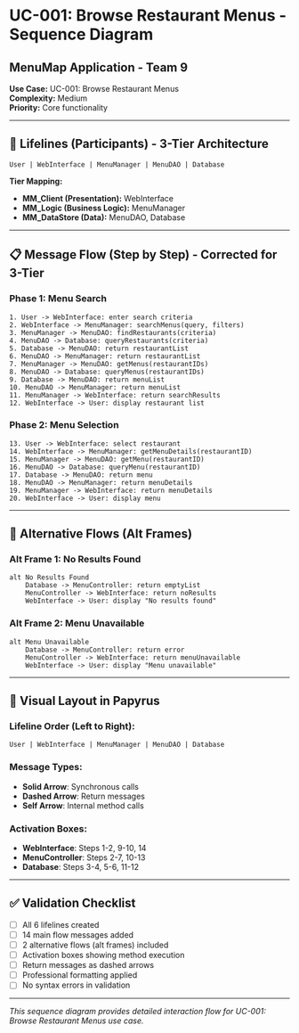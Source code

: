 # UC-001: Browse Restaurant Menus - Sequence Diagram
## MenuMap Application - Team 9

**Use Case:** UC-001: Browse Restaurant Menus  
**Complexity:** Medium  
**Priority:** Core functionality  

---

## 🎯 **Lifelines (Participants) - 3-Tier Architecture**

```
User | WebInterface | MenuManager | MenuDAO | Database
```

**Tier Mapping:**
- **MM_Client (Presentation):** WebInterface
- **MM_Logic (Business Logic):** MenuManager
- **MM_DataStore (Data):** MenuDAO, Database

---

## 📋 **Message Flow (Step by Step) - Corrected for 3-Tier**

### **Phase 1: Menu Search**
```
1. User -> WebInterface: enter search criteria
2. WebInterface -> MenuManager: searchMenus(query, filters)
3. MenuManager -> MenuDAO: findRestaurants(criteria)
4. MenuDAO -> Database: queryRestaurants(criteria)
5. Database -> MenuDAO: return restaurantList
6. MenuDAO -> MenuManager: return restaurantList
7. MenuManager -> MenuDAO: getMenus(restaurantIDs)
8. MenuDAO -> Database: queryMenus(restaurantIDs)
9. Database -> MenuDAO: return menuList
10. MenuDAO -> MenuManager: return menuList
11. MenuManager -> WebInterface: return searchResults
12. WebInterface -> User: display restaurant list
```

### **Phase 2: Menu Selection**
```
13. User -> WebInterface: select restaurant
14. WebInterface -> MenuManager: getMenuDetails(restaurantID)
15. MenuManager -> MenuDAO: getMenu(restaurantID)
16. MenuDAO -> Database: queryMenu(restaurantID)
17. Database -> MenuDAO: return menu
18. MenuDAO -> MenuManager: return menuDetails
19. MenuManager -> WebInterface: return menuDetails
20. WebInterface -> User: display menu
```

---

## 🔄 **Alternative Flows (Alt Frames)**

### **Alt Frame 1: No Results Found**
```
alt No Results Found
    Database -> MenuController: return emptyList
    MenuController -> WebInterface: return noResults
    WebInterface -> User: display "No results found"
```

### **Alt Frame 2: Menu Unavailable**
```
alt Menu Unavailable
    Database -> MenuController: return error
    MenuController -> WebInterface: return menuUnavailable
    WebInterface -> User: display "Menu unavailable"
```

---

## 🎨 **Visual Layout in Papyrus**

### **Lifeline Order (Left to Right):**
```
User | WebInterface | MenuManager | MenuDAO | Database
```

### **Message Types:**
- **Solid Arrow**: Synchronous calls
- **Dashed Arrow**: Return messages
- **Self Arrow**: Internal method calls

### **Activation Boxes:**
- **WebInterface**: Steps 1-2, 9-10, 14
- **MenuController**: Steps 2-7, 10-13
- **Database**: Steps 3-4, 5-6, 11-12

---

## ✅ **Validation Checklist**

- [ ] All 6 lifelines created
- [ ] 14 main flow messages added
- [ ] 2 alternative flows (alt frames) included
- [ ] Activation boxes showing method execution
- [ ] Return messages as dashed arrows
- [ ] Professional formatting applied
- [ ] No syntax errors in validation

---

*This sequence diagram provides detailed interaction flow for UC-001: Browse Restaurant Menus use case.*
